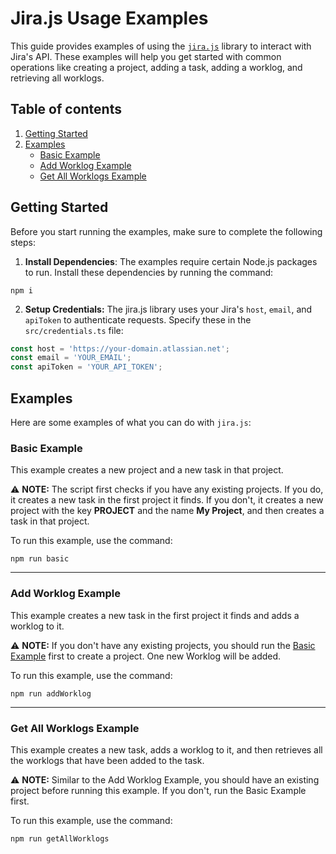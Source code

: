 # Jira.js Usage Examples

This guide provides examples of using the [`jira.js`](https://github.com/MrRefactoring/jira.js) library to interact with Jira's API. These examples will help you get started with common operations like creating a project, adding a task, adding a worklog, and retrieving all worklogs.

## Table of contents

1. [Getting Started](#getting-started)
2. [Examples](#examples)
   * [Basic Example](#basic-example)
   * [Add Worklog Example](#add-worklog-example)
   * [Get All Worklogs Example](#get-all-worklogs-example)

## Getting Started

Before you start running the examples, make sure to complete the following steps:

1. **Install Dependencies**: The examples require certain Node.js packages to run. Install these dependencies by running the command:

```console
npm i
```

2. **Setup Credentials:** The jira.js library uses your Jira's `host`, `email`, and `apiToken` to authenticate requests. Specify these in the `src/credentials.ts` file:

```typescript
const host = 'https://your-domain.atlassian.net';
const email = 'YOUR_EMAIL';
const apiToken = 'YOUR_API_TOKEN';
```

## Examples

Here are some examples of what you can do with `jira.js`:

### Basic Example

This example creates a new project and a new task in that project.

⚠️ **NOTE:** The script first checks if you have any existing projects.
If you do, it creates a new task in the first project it finds.
If you don't, it creates a new project with the key **PROJECT** and the name **My Project**,
and then creates a task in that project.

To run this example, use the command:

```console
npm run basic
```

---

### Add Worklog Example

This example creates a new task in the first project it finds and adds a worklog to it.

⚠️ **NOTE:** If you don't have any existing projects, you should run the [Basic Example](#basic-example) first to create a project.
One new Worklog will be added.

To run this example, use the command:

```console
npm run addWorklog
```

---

### Get All Worklogs Example

This example creates a new task, adds a worklog to it,
and then retrieves all the worklogs that have been added to the task.

⚠️ **NOTE:** Similar to the Add Worklog Example, you should have an existing project before running this example.
If you don't, run the Basic Example first.

To run this example, use the command:

```console
npm run getAllWorklogs
```
